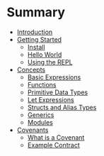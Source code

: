 # Summary

- [Introduction](./01-intro.md)
- [Getting Started](./getting-started/install.md)
  - [Install](./getting-started/install.md)
  - [Hello World](./getting-started/hello-world.md)
  - [Using the REPL](./getting-started/repl.md)
- [Concepts]()
  - [Basic Expressions](./concepts/basic-expressions.md)
  - [Functions](./concepts/functions.md)
  - [Primitive Data Types](./concepts/primitive-data-types.md)
  - [Let Expressions](./concepts/let-expressions.md)
  - [Structs and Alias Types](./concepts/structs.md)
  - [Generics](./concepts/generics.md)
  - [Modules](./concepts/modules.md)
- [Covenants]()
  - [What is a Covenant](./covenants/what-is-a-covenant.md)
  - [Example Contract](./covenants/example-covenant.md)
